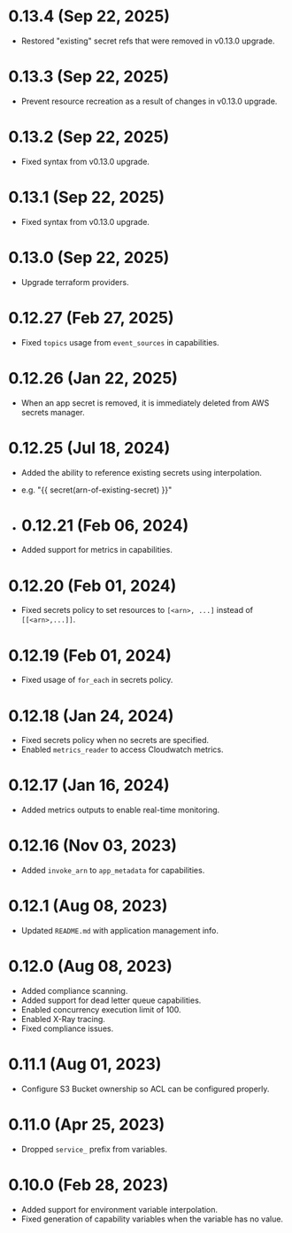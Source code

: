# 0.13.4 (Sep 22, 2025)
* Restored "existing" secret refs that were removed in v0.13.0 upgrade.

# 0.13.3 (Sep 22, 2025)
* Prevent resource recreation as a result of changes in v0.13.0 upgrade.

# 0.13.2 (Sep 22, 2025)
* Fixed syntax from v0.13.0 upgrade.

# 0.13.1 (Sep 22, 2025)
* Fixed syntax from v0.13.0 upgrade.

# 0.13.0 (Sep 22, 2025)
* Upgrade terraform providers.

# 0.12.27 (Feb 27, 2025)
* Fixed `topics` usage from `event_sources` in capabilities.

# 0.12.26 (Jan 22, 2025)
* When an app secret is removed, it is immediately deleted from AWS secrets manager.

# 0.12.25 (Jul 18, 2024)
* Added the ability to reference existing secrets using interpolation.
* e.g. "{{ secret(arn-of-existing-secret) }}"

* # 0.12.21 (Feb 06, 2024)
* Added support for metrics in capabilities.

# 0.12.20 (Feb 01, 2024)
* Fixed secrets policy to set resources to `[<arn>, ...]` instead of `[[<arn>,...]]`.

# 0.12.19 (Feb 01, 2024)
* Fixed usage of `for_each` in secrets policy.

# 0.12.18 (Jan 24, 2024)
* Fixed secrets policy when no secrets are specified.
* Enabled `metrics_reader` to access Cloudwatch metrics.

# 0.12.17 (Jan 16, 2024)
* Added metrics outputs to enable real-time monitoring.

# 0.12.16 (Nov 03, 2023)
* Added `invoke_arn` to `app_metadata` for capabilities.

# 0.12.1 (Aug 08, 2023)
* Updated `README.md` with application management info.

# 0.12.0 (Aug 08, 2023)
* Added compliance scanning.
* Added support for dead letter queue capabilities.
* Enabled concurrency execution limit of 100.
* Enabled X-Ray tracing.
* Fixed compliance issues.

# 0.11.1 (Aug 01, 2023)
* Configure S3 Bucket ownership so ACL can be configured properly.

# 0.11.0 (Apr 25, 2023)
* Dropped `service_` prefix from variables.

# 0.10.0 (Feb 28, 2023)
* Added support for environment variable interpolation.
* Fixed generation of capability variables when the variable has no value.
